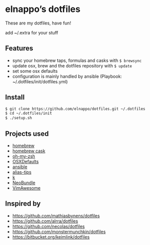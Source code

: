# elnappo’s dotfiles
These are my dotfiles, have fun!

add ~/.extra for your stuff

## Features
* sync your homebrew taps, formulas and casks with `$ brewsync`
* update osx, brew and the dotfiles repository with `$ update`
* set some osx defaults
* configuration is mainly handled by ansible (Playbook: ~/.dotfiles/init/dotfiles.yml)

## Install
```bash
$ git clone https://github.com/elnappo/dotfiles.git ~/.dotfiles
$ cd ~/.dotfiles/init
$ ./setup.sh
```

## Projects used
* [homebrew](https://github.com/Homebrew/homebrew)
* [homebrew cask](https://github.com/phinze/homebrew-cask)
* [oh-my-zsh](https://github.com/robbyrussell/oh-my-zsh)
* [OSXDefaults](https://github.com/kevinSuttle/OSXDefaults)
* [ansible](https://github.com/ansible/ansible)
* [alias-tips](https://github.com/djui/alias-tips)
* [k](https://github.com/supercrabtree/k)
* [NeoBundle](https://github.com/Shougo/neobundle.vim)
* [VimAwesome](http://vimawesome.com/)

## Inspired by
* https://github.com/mathiasbynens/dotfiles
* https://github.com/alrra/dotfiles
* https://github.com/necolas/dotfiles
* https://github.com/monstermunchkin/dotfiles
* https://bitbucket.org/keimlink/dotfiles
